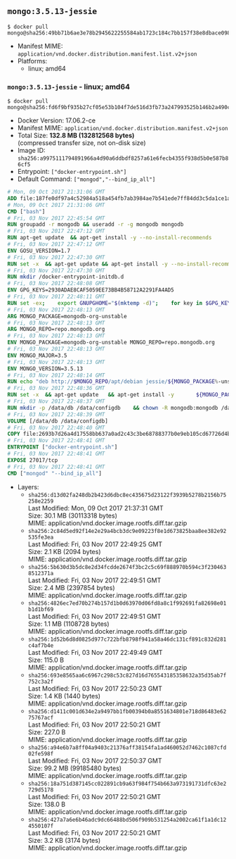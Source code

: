 ## `mongo:3.5.13-jessie`

```console
$ docker pull mongo@sha256:49bb71b6ae3e78b2945622255584ab1723c184c7bb157f38e8dbace0986b21ce
```

-	Manifest MIME: `application/vnd.docker.distribution.manifest.list.v2+json`
-	Platforms:
	-	linux; amd64

### `mongo:3.5.13-jessie` - linux; amd64

```console
$ docker pull mongo@sha256:fd6f9bf935b27cf05e53b104f7de516d3fb73a247993525b146b2a490c0dfd88
```

-	Docker Version: 17.06.2-ce
-	Manifest MIME: `application/vnd.docker.distribution.manifest.v2+json`
-	Total Size: **132.8 MB (132812568 bytes)**  
	(compressed transfer size, not on-disk size)
-	Image ID: `sha256:a9975111794891966a4d90a6ddbdf8257a61e6fecb4355f938d5b0e587b86cf5`
-	Entrypoint: `["docker-entrypoint.sh"]`
-	Default Command: `["mongod","--bind_ip_all"]`

```dockerfile
# Mon, 09 Oct 2017 21:31:06 GMT
ADD file:187fe0df97a4c52984a518a454fb7ab3984ae7b541ede7ff84dd3c5da1ce1a59 in / 
# Mon, 09 Oct 2017 21:31:06 GMT
CMD ["bash"]
# Fri, 03 Nov 2017 22:45:54 GMT
RUN groupadd -r mongodb && useradd -r -g mongodb mongodb
# Fri, 03 Nov 2017 22:47:12 GMT
RUN apt-get update 	&& apt-get install -y --no-install-recommends 		ca-certificates 		jq 		numactl 	&& rm -rf /var/lib/apt/lists/*
# Fri, 03 Nov 2017 22:47:12 GMT
ENV GOSU_VERSION=1.7
# Fri, 03 Nov 2017 22:47:30 GMT
RUN set -x 	&& apt-get update && apt-get install -y --no-install-recommends wget && rm -rf /var/lib/apt/lists/* 	&& wget -O /usr/local/bin/gosu "https://github.com/tianon/gosu/releases/download/$GOSU_VERSION/gosu-$(dpkg --print-architecture)" 	&& wget -O /usr/local/bin/gosu.asc "https://github.com/tianon/gosu/releases/download/$GOSU_VERSION/gosu-$(dpkg --print-architecture).asc" 	&& export GNUPGHOME="$(mktemp -d)" 	&& gpg --keyserver ha.pool.sks-keyservers.net --recv-keys B42F6819007F00F88E364FD4036A9C25BF357DD4 	&& gpg --batch --verify /usr/local/bin/gosu.asc /usr/local/bin/gosu 	&& rm -r "$GNUPGHOME" /usr/local/bin/gosu.asc 	&& chmod +x /usr/local/bin/gosu 	&& gosu nobody true 	&& apt-get purge -y --auto-remove wget
# Fri, 03 Nov 2017 22:47:30 GMT
RUN mkdir /docker-entrypoint-initdb.d
# Fri, 03 Nov 2017 22:48:08 GMT
ENV GPG_KEYS=2930ADAE8CAF5059EE73BB4B58712A2291FA4AD5
# Fri, 03 Nov 2017 22:48:11 GMT
RUN set -ex; 	export GNUPGHOME="$(mktemp -d)"; 	for key in $GPG_KEYS; do 		gpg --keyserver ha.pool.sks-keyservers.net --recv-keys "$key"; 	done; 	gpg --export $GPG_KEYS > /etc/apt/trusted.gpg.d/mongodb.gpg; 	rm -r "$GNUPGHOME"; 	apt-key list
# Fri, 03 Nov 2017 22:48:13 GMT
ARG MONGO_PACKAGE=mongodb-org-unstable
# Fri, 03 Nov 2017 22:48:13 GMT
ARG MONGO_REPO=repo.mongodb.org
# Fri, 03 Nov 2017 22:48:13 GMT
ENV MONGO_PACKAGE=mongodb-org-unstable MONGO_REPO=repo.mongodb.org
# Fri, 03 Nov 2017 22:48:13 GMT
ENV MONGO_MAJOR=3.5
# Fri, 03 Nov 2017 22:48:13 GMT
ENV MONGO_VERSION=3.5.13
# Fri, 03 Nov 2017 22:48:14 GMT
RUN echo "deb http://$MONGO_REPO/apt/debian jessie/${MONGO_PACKAGE%-unstable}/$MONGO_MAJOR main" | tee "/etc/apt/sources.list.d/${MONGO_PACKAGE%-unstable}.list"
# Fri, 03 Nov 2017 22:48:36 GMT
RUN set -x 	&& apt-get update 	&& apt-get install -y 		${MONGO_PACKAGE}=$MONGO_VERSION 		${MONGO_PACKAGE}-server=$MONGO_VERSION 		${MONGO_PACKAGE}-shell=$MONGO_VERSION 		${MONGO_PACKAGE}-mongos=$MONGO_VERSION 		${MONGO_PACKAGE}-tools=$MONGO_VERSION 	&& rm -rf /var/lib/apt/lists/* 	&& rm -rf /var/lib/mongodb 	&& mv /etc/mongod.conf /etc/mongod.conf.orig
# Fri, 03 Nov 2017 22:48:37 GMT
RUN mkdir -p /data/db /data/configdb 	&& chown -R mongodb:mongodb /data/db /data/configdb
# Fri, 03 Nov 2017 22:48:39 GMT
VOLUME [/data/db /data/configdb]
# Fri, 03 Nov 2017 22:48:40 GMT
COPY file:2693b7d26a4d17558bb637a0ad2c43c3be68788377b0e9eb105cd67726d4b645 in /usr/local/bin/ 
# Fri, 03 Nov 2017 22:48:41 GMT
ENTRYPOINT ["docker-entrypoint.sh"]
# Fri, 03 Nov 2017 22:48:41 GMT
EXPOSE 27017/tcp
# Fri, 03 Nov 2017 22:48:41 GMT
CMD ["mongod" "--bind_ip_all"]
```

-	Layers:
	-	`sha256:d13d02fa248db2b423d6dbc8ec435675d23122f3939b5278b2156b75258e2259`  
		Last Modified: Mon, 09 Oct 2017 21:37:31 GMT  
		Size: 30.1 MB (30113318 bytes)  
		MIME: application/vnd.docker.image.rootfs.diff.tar.gzip
	-	`sha256:2c84d5ed92f14e2e29a4bcb3dc9e09223f8e1d673825baa8ee382e92535fe3ea`  
		Last Modified: Fri, 03 Nov 2017 22:49:25 GMT  
		Size: 2.1 KB (2094 bytes)  
		MIME: application/vnd.docker.image.rootfs.diff.tar.gzip
	-	`sha256:5b630d3b5dc8e2d34fcdde2674f3bc2c5c69f888970b594c3f2304638512371a`  
		Last Modified: Fri, 03 Nov 2017 22:49:51 GMT  
		Size: 2.4 MB (2397854 bytes)  
		MIME: application/vnd.docker.image.rootfs.diff.tar.gzip
	-	`sha256:4826ec7ed70b274b157d1b0d63970d06fd8a8c1f992691fa82698e01b1d1bf69`  
		Last Modified: Fri, 03 Nov 2017 22:49:51 GMT  
		Size: 1.1 MB (1108728 bytes)  
		MIME: application/vnd.docker.image.rootfs.diff.tar.gzip
	-	`sha256:1d52b6d8d0825d977c722bfb8798f941a58a46dc131cf891c832d281c4af7b4e`  
		Last Modified: Fri, 03 Nov 2017 22:49:49 GMT  
		Size: 115.0 B  
		MIME: application/vnd.docker.image.rootfs.diff.tar.gzip
	-	`sha256:693e8565aa6c6967c298c53c827d16d765543185358632a35d35ab7f752c3a2f`  
		Last Modified: Fri, 03 Nov 2017 22:50:23 GMT  
		Size: 1.4 KB (1440 bytes)  
		MIME: application/vnd.docker.image.rootfs.diff.tar.gzip
	-	`sha256:d1411c001d634e2a9497bb1fb00394b0a8551634801e718d86483e6275767acf`  
		Last Modified: Fri, 03 Nov 2017 22:50:21 GMT  
		Size: 227.0 B  
		MIME: application/vnd.docker.image.rootfs.diff.tar.gzip
	-	`sha256:a94e6b7a8ff04a9403c21376aff38154fa1ad460052d7462c1087cfd02fe598f`  
		Last Modified: Fri, 03 Nov 2017 22:50:37 GMT  
		Size: 99.2 MB (99185480 bytes)  
		MIME: application/vnd.docker.image.rootfs.diff.tar.gzip
	-	`sha256:18a751d387145cc022891cb9a63f984f754b663a973191731dfc63e2729d5178`  
		Last Modified: Fri, 03 Nov 2017 22:50:21 GMT  
		Size: 138.0 B  
		MIME: application/vnd.docker.image.rootfs.diff.tar.gzip
	-	`sha256:427a7a6e6b46adc9dc66488bd506f909b531254a2002ca61f1a1dc124550107f`  
		Last Modified: Fri, 03 Nov 2017 22:50:21 GMT  
		Size: 3.2 KB (3174 bytes)  
		MIME: application/vnd.docker.image.rootfs.diff.tar.gzip
